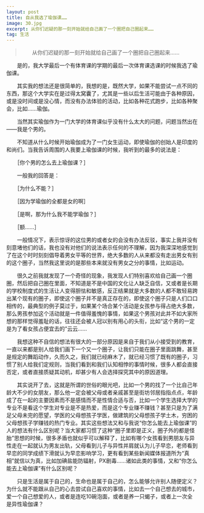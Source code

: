 ```yaml
---
layout: post
title: 自从我选了瑜伽课……
image: 30.jpg
excerpt: 从你们迟疑的那一刻开始就给自己画了一个圈把自己圈起来……
tag: 生活
---
```

>　　从你们迟疑的那一刻开始就给自己画了一个圈把自己圈起来……

　　是的，我大学最后一个有体育课的学期的最后一次体育课选课的时候我选了瑜伽课。

　　其实我的想法还是很简单的，我想的是，既然大学，如果不能尝试一点不同的东西，那这个大学实在是过得太窝囊了，尤其是一些以后生活可能由于各种原因，或是没时间或是没心情，而没有办法体验的活动，比如各种花式跑步，比如各种聚会，比如……瑜伽。

　　当然其实瑜伽作为一门大学的体育课似乎没有什么太大的问题，问题当然出在——我是个男的。

　　不知道从什么时候开始瑜伽成为了一门女生运动，即使瑜伽的创始人是印度的和尚们。当我告诉周围的人我要上瑜伽课的时候，我听到的最多的说法是：

　　［你个男的怎么去上瑜伽课？］

　　一般我的回答是：

　　［为什么不能？］

　　［因为学瑜伽的全都是女的啊］

　　［是啊，那为什么我不能学瑜伽？］

　　［额……］

　　一般情况下，表示惊讶的这位男的或者女的会没有办法反驳，事实上我并没有刻意堵他们的话，我也没有对他们的说法表示任何的不理解，因为我深深地感觉到了在这个时时刻刻倡导着男女平等的世界，绝大多数的人从来都没有走出男女有别的这个圈子，当然我这里说的是那些本来就没有男女之分的事情，比如运动。

　　很久之前我就发现了一个奇怪的现象，我发现人们特别喜欢给自己画一个圈圈，然后把自己圈在里面，不知道是不是中国的文化让人缺乏自信，又或者是长期的学校制度式的生活让人变得胆怯和敏感，反正结果就是大多数的人都不敢轻易跨出某个现有的圈子，即使这个圈子并不是真正存在的，即使这个圈子只是人们口口相传的，最典型的例子莫过于，如果某个场合某个活动是女孩参与得占绝大多数，那么男孩参加这个活动就是一件值得羞愧的事情，如果这个男孩对此并不如大家所想的那样觉得羞耻的话，往往还会被人冠以别有用心的头衔，比如“这个男的一定是为了看女孩占便宜去的”云云……

　　我想这种不自信的想法有很大的一部分原因是来自于我们从小接受到的教育，一直以来都是别人给我们画下一个又一个圈子，让我们只能在圈子里面跳舞，甚至是规定的舞蹈动作，久而久之，我们就已经麻木了，就已经习惯了既有的圈子，习惯了别人给我们定规则，当我们看到和我们认知相悖的事情时候，很多人都会直接否定，或者直接质疑其动机，却甚少有人会选择探究其中的原因道理。

　　其实说开了去，这就是所谓的世俗的眼光吧，比如一个男的找了一个比自己年龄大不少的女朋友，那么他一定会被父母或者亲戚甚至是街坊邻居指指点点，年龄成了在一起的主要因素而不是感情而不是性情合适与否，比如一个学生选择大学的专业不是看这个学生对专业是不是热爱，而是这个专业赚不赚钱？甚至只是为了满足父母未完的愿望，学医的父母想孩子学医，做建筑的父母想孩子学土木，穷困的父母想孩子学赚钱的热门专业。其实这些想法又和与我说“你怎么能去上瑜伽课”的人的想法有什么区别呢？当大家都习惯了这种“圈子里即是正义，圈子外的都是怪胎”思想的时候，很多矛盾也就似乎可以解释了，比如有哪个女孩看到男朋友与异性走在一起就认为男友出轨，父母看到儿子与异性并肩就认为儿子早恋，老师看到早恋的同学成绩下滑就认为早恋影响学习，更有看到某些新闻媒体报道所为“真相”就信以为真，比如加碘盐能防辐射，PX剧毒……诸如此类的事情，又和“你怎么能去上瑜伽课”有什么区别呢？

　　只是生活是属于自己的，生命也是属于自己的，怎么能够允许别人随便定义？为什么就不能跟从自己的心去尝试自己喜欢的事情，比如去一个自己想去的城市，爱一个自己想爱的人，或者是连吃10碗泡面，或者是养一只蝎子，或者上一次全是异性瑜伽课？